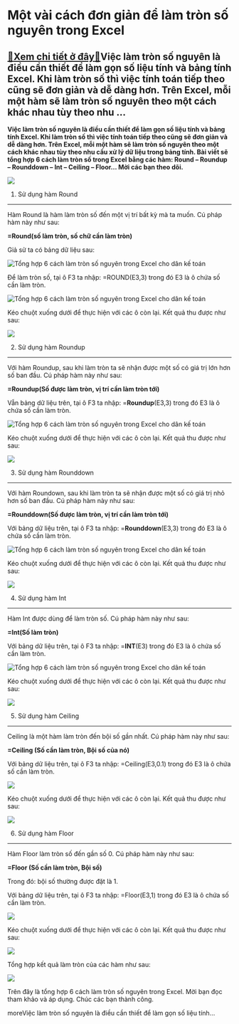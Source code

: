 Một vài cách đơn giản để làm tròn số nguyên trong Excel
=======================================================

[:gift:Xem chi tiết ở đây:gift:](https://hddtvn.com/mot-vai-cach-don-gian-de-lam-tron-so-nguyen-trong-excel/)Việc làm tròn số nguyên là điều cần thiết để làm gọn số liệu tính và bảng tính Excel. Khi làm tròn số thì việc tính toán tiếp theo cũng sẽ đơn giản và dễ dàng hơn. Trên Excel, mỗi một hàm sẽ làm tròn số nguyên theo một cách khác nhau tùy theo nhu …
--------------------------------------------------------------------------------------------------------------------------------------------------------------------------------------------------------------------------------------------------------

**Việc làm tròn số nguyên là điều cần thiết để làm gọn số liệu tính và bảng tính Excel. Khi làm tròn số thì việc tính toán tiếp theo cũng sẽ đơn giản và dễ dàng hơn. Trên Excel, mỗi một hàm sẽ làm tròn số nguyên theo một cách khác nhau tùy theo nhu cầu xử lý dữ liệu trong bảng tính. Bài viết sẽ tổng hợp 6 cách làm tròn số trong Excel bằng các hàm: Round – Roundup – Rounddown – Int – Ceiling – Floor… Mời các bạn theo dõi.**


![](https://hddtvn.com/wp-content/uploads/2021/01/19ZE9wK.png)


1. Sử dụng hàm Round
--------------------


Hàm Round là hàm làm tròn số đến một vị trí bất kỳ mà ta muốn. Cú pháp hàm này như sau:


**=Round(số làm tròn, số chữ cần làm tròn)**


Giả sử ta có bảng dữ liệu sau:


![Tổng hợp 6 cách làm tròn số nguyên trong Excel cho dân kế toán](https://hddtvn.com/wp-content/uploads/2021/01/ybIEaGO.png "Tổng hợp 6 cách làm tròn số nguyên trong Excel cho dân kế toán")


Để làm tròn số, tại ô F3 ta nhập: =ROUND(E3,3) trong đó E3 là ô chứa số cần làm tròn.


![Tổng hợp 6 cách làm tròn số nguyên trong Excel cho dân kế toán](https://hddtvn.com/wp-content/uploads/2021/01/KbjFJA1.png "Tổng hợp 6 cách làm tròn số nguyên trong Excel cho dân kế toán")


Kéo chuột xuống dưới để thực hiện với các ô còn lại. Kết quả thu được như sau:


![](https://hddtvn.com/wp-content/uploads/2021/01/u3MQ7VM.png)


2. Sử dụng hàm Roundup
----------------------


Với hàm Roundup, sau khi làm tròn ta sẽ nhận được một số có giá trị lớn hơn số ban đầu. Cú pháp hàm này như sau:


**=Roundup(Số được làm tròn, vị trí cần làm tròn tới)**


Vẫn bảng dữ liệu trên, tại ô F3 ta nhập: =**Roundup**(E3,3) trong đó E3 là ô chứa số cần làm tròn.


![Tổng hợp 6 cách làm tròn số nguyên trong Excel cho dân kế toán](https://hddtvn.com/wp-content/uploads/2021/01/3MqcvM0.png "Tổng hợp 6 cách làm tròn số nguyên trong Excel cho dân kế toán")


Kéo chuột xuống dưới để thực hiện với các ô còn lại. Kết quả thu được như sau:


![](https://hddtvn.com/wp-content/uploads/2021/01/1xerxgz.png)


3. Sử dụng hàm Rounddown
------------------------


Với hàm Roundown, sau khi làm tròn ta sẽ nhận được một số có giá trị nhỏ hơn số ban đầu. Cú pháp hàm này như sau:


**=Rounddown(Số được làm tròn, vị trí cần làm tròn tới)**


Với bảng dữ liệu trên, tại ô F3 ta nhập: =**Rounddown**(E3,3) trong đó E3 là ô chứa số cần làm tròn.


![Tổng hợp 6 cách làm tròn số nguyên trong Excel cho dân kế toán](https://hddtvn.com/wp-content/uploads/2021/01/lTAYG4g.png "Tổng hợp 6 cách làm tròn số nguyên trong Excel cho dân kế toán")


Kéo chuột xuống dưới để thực hiện với các ô còn lại. Kết quả thu được như sau:


![](https://hddtvn.com/wp-content/uploads/2021/01/xSPjxh8.png)


4. Sử dụng hàm Int
------------------


Hàm Int được dùng để làm tròn số. Cú pháp hàm này như sau:


**=Int(Số làm tròn)**


Với bảng dữ liệu trên, tại ô F3 ta nhập: =**INT**(E3) trong đó E3 là ô chứa số cần làm tròn.


![Tổng hợp 6 cách làm tròn số nguyên trong Excel cho dân kế toán](https://hddtvn.com/wp-content/uploads/2021/01/jhV0fM5.png "Tổng hợp 6 cách làm tròn số nguyên trong Excel cho dân kế toán")


Kéo chuột xuống dưới để thực hiện với các ô còn lại. Kết quả thu được như sau:


![](https://hddtvn.com/wp-content/uploads/2021/01/R73FOhZ.png)


5. Sử dụng hàm Ceiling
----------------------


Ceiling là một hàm làm tròn đến bội số gần nhất. Cú pháp hàm này như sau:


**=Ceiling (Số cần làm tròn, Bội số của nó)**


Với bảng dữ liệu trên, tại ô F3 ta nhập: =Ceiling(E3,0.1) trong đó E3 là ô chứa số cần làm tròn.


![](https://hddtvn.com/wp-content/uploads/2021/01/nQLapaw.png)


Kéo chuột xuống dưới để thực hiện với các ô còn lại. Kết quả thu được như sau:


![](https://hddtvn.com/wp-content/uploads/2021/01/b4JWW1O.png)


6. Sử dụng hàm Floor
--------------------


Hàm Floor làm tròn số đến gần số 0. Cú pháp hàm này như sau:


**=Floor (Số cần làm tròn, Bội số)**


Trong đó: bội số thường được đặt là 1.


Với bảng dữ liệu trên, tại ô F3 ta nhập: =Floor(E3,1) trong đó E3 là ô chứa số cần làm tròn.


![](https://hddtvn.com/wp-content/uploads/2021/01/tlKrbY6.png)


Kéo chuột xuống dưới để thực hiện với các ô còn lại. Kết quả thu được như sau:


![](https://hddtvn.com/wp-content/uploads/2021/01/e8rlSDP.png)


Tổng hợp kết quả làm tròn của các hàm như sau:


![](https://hddtvn.com/wp-content/uploads/2021/01/19ZE9wK.png)


Trên đây là tổng hợp 6 cách làm tròn số nguyên trong Excel. Mời bạn đọc tham khảo và áp dụng. Chúc các bạn thành công.


moreViệc làm tròn số nguyên là điều cần thiết để làm gọn số liệu tính…

